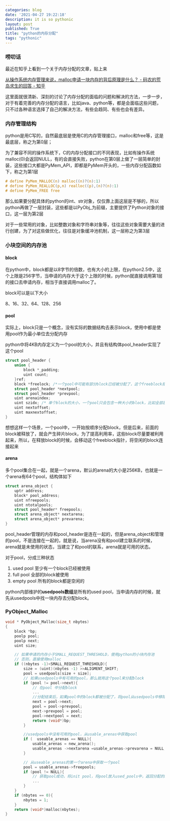 ```yaml
---
categories: blog
date: '2021-04-27 19:22:18'
description: it is so pythonic
layout: post
published: True
title: "python的内存分配"
tags: "pythonic"
---
```


### 唠叨话

最近在知乎上看到一个关于内存分配的文章，贴上来

[从操作系统内存管理来说，malloc申请一块内存的背后原理是什么？ - 码农的荒岛求生的回答 - 知乎](
https://www.zhihu.com/question/33979489/answer/1849544189)

这里面就很清新、深刻的讨论了内存分配的面临的问题和解决的方法，一步一步，对于有着完善的内存分配的语言，比如java、python等，都是会面临这些问题，只不过各种语言选择了自己的解决方法，有些会趋同、有些也会有差异。

### 内存管理结构

python是用C写的，自然最底层是使用C的内存管理接口，malloc和free等，这是最底层，称之为第0层；

为了兼容不同的操作系统下，C的内存分配接口的不同表现，比如有操作系统malloc(0)会返回NULL，有的会直接失败，python在第0层上做了一层简单的封装，这些接口大都是PyMem_API，即都是PyMem开头的，一些内存分配函数如下，称之为第1层

```C
# define PyMem_MALLOC(n) malloc((n)?(n):1)
# define PyMem_REALLOC(p,n) realloc((p),(n)?(n):1)
# define PyMem_FREE free
```

那么如果要分配具体的python的int、str对象，仅仅靠上面这层是不够的，所以python再做了一层封装，这些都是以PyObj_为前缀，主要提供了Python对象的接口，这一层为第2层

对于一些常用的对象，比如整数对象和字符串对象等，往往这些对象需要大量的进行创建，为了对这些做优化，往往是对象缓冲池机制，这一层称之为第3层

### 小块空间的内存池

#### block

在python中，block都是以8字节的倍数，也有大小的上限，在python2.5中，这个上限是256字节，当申请的内存大于这个上限的时候，python就直接调用第1层的接口去申请内存，相当于直接调用malloc了。

block可以是以下大小

8、16、32、64、128、256

#### pool

实际上，block只是一个概念，没有实际的数据结构去表示block，使用中都是使用pool作为最小单位去分配内存

python中将4KB内存定义为一个pool的大小，并且有结构体pool_header实现了这个pool

```C
struct pool_header {
	union {
		block *_padding;
		uint count;
	}ref;
	block *freelock; /*一个pool中可能有部分block已经被分配了，这个freeblock指的是下一个可用block的起始地址*/
	struct pool_header *nextpool;
	struct pool_header *prevpool;
	uint arenaindex;
	uint szidx; /* 单个block的大小，一个pool只会包含一种大小的block，比如全部是8字节大小的block*/
	uint nextoffset;
	uint maxnextoffset;
}
```

想想这样一个场景，一个pool中，一开始按顺序分配block，但是后来，前面的block被释放了，就会产生碎片block，为了提高利用率，这些block尽量要被利用起来，所以，在释放block的时候，会移动这个freeblock指针，将空闲的block连接起来

#### arena

多个pool集合在一起，就是一个arena，默认的arena的大小是256KB，也就是一个arena有64个pool，结构体如下

```C
struct arena_object {
	uptr address;
	block* pool_address;
	uint nfreepools;
	uint ntotalpools;
	struct pool_header* freepools;
	struct arena_object* nextarena;
	struct arena_object* prevarena;
}
```

pool_header管理的内存和pool_header是连在一起的，但是arena_object和管理的pool，不是连接在一起的，就是说，当arena没有和pool建立联系的时候，arena就是未使用的状态，当建立了和pool的联系，arena就是可用的状态。

对于pool，分成三种状态

1. used pool 至少有一个block已经被使用
2. full pool 全部的block被使用
3. empty pool 所有的block都是空闲的

python内部维护的**usedpools数组**是所有的used pool，当申请内存的时候，就先从usedpools中找一块内存去分配block。

### PyObject_Malloc

```C
void * PyObject_Malloc(size_t nbytes)
{
	block *bp;
	poolp pool;
	poolp next;
	uint size;

	// 如果申请的内存小于SMALL_REQUEST_THRESHOLD，使用python的小块内存池
	// 否则，直接使用malloc
	if ((nbytes -1)<SMALL_REQUEST_THRESHOLD){
		size = (uint)(nbytes -1) >>ALIGMENT_SHIFT;
		pool = usedpools[size + size];
		// 如果usedpools中有可用的pool，那么就用这个pool来分配block
		if (pool != pool->next){
			// 在pool 中分配block
			...
			//分配结束后，如果pool中的block都被分配了，将pool从usedpools中移除
			next = pool->next;
			pool = pool->prevpool;
			next->prevpool = pool;
			pool->nextpool = next;
			return (void*)bp;
		}

		//usedpools中没有可用的pool，从usable_arenas中获取pool
		if (  useable_arenas == NULL){
			usable_arenas = new_arena();
			usable_arenas ->nextarena =usable_arenas->prevarena = NULL;
		}

		// 从useable_arenas的第一个arena中获取一个pool
		pool = usable_arenas->freepools;
		if (pool != NULL){
			// 获取pool成功，将init pool，将pool放入used_pools中，返回分配的block
			...
		}
	}
	if (nbytes == 0){
		nbytes = 1;
	}
	return (void*)malloc(nbytes);
}
```

